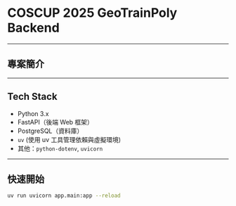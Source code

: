 # COSCUP 2025 GeoTrainPoly Backend

---

## 專案簡介

---

## Tech Stack

- Python 3.x
- FastAPI（後端 Web 框架）
- PostgreSQL（資料庫）
- `uv` (使用 uv 工具管理依賴與虛擬環境)
- 其他：`python-dotenv`, `uvicorn`

---

## 快速開始

```bash
uv run uvicorn app.main:app --reload
```
